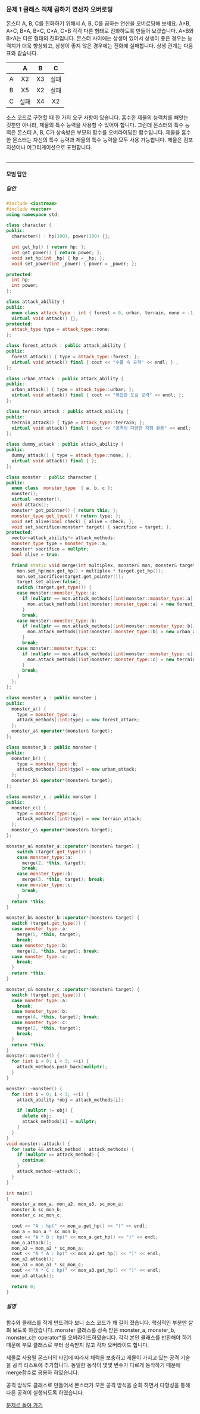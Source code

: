 ### 문제 1 클래스 객체 곱하기 연산자 오버로딩
몬스터 A, B, C를 진화하기 위해서 A, B, C를 곱하는 연산을 오버로딩해 보세요. A×B, A×C, B×A, B×C, C×A, C×B 각각 다른 형태로 진화하도록 만들어 보겠습니다. A×B와 B×A는 다른 형태의 진화입니다. 몬스터 사이에는 상생이 있어서 상생이 좋은 경우는 능력치가 더욱 향상되고, 상생이 좋지 않은 경우에는 진화에 실패합니다. 상생 관계는 다음 표와 같습니다.

||A|B|C|
|:---:|:---:|:---:|:---:|
|A|X2|X3|실패|
|B|X5|X2|실패|
|C|실패|X4|X2|

소스 코드로 구현할 때 한 가지 요구 사항이 있습니다. 흡수한 제물의 능력치를 빼앗는 것뿐만 아니라, 제물의 특수 능력을 사용할 수 있어야 합니다. 그런데 몬스터의 특수 능력은 몬스터 A, B, C가 상속받은 부모의 함수를 오버라이딩한 함수입니다. 제물을 흡수한 몬스터는 자신의 특수 능력과 제물의 특수 능력을 모두 사용 가능합니다. 제물은 컴포지션이나 어그리게이션으로 표현합니다.
<br/><br/>

---

#### 모범 답안
##### 답안
```cpp
#include <iostream>
#include <vector>
using namespace std;

class character {
public:
  character() : hp(100), power(100) {};

  int get_hp() { return hp; };
  int get_power() { return power; };
  void set_hp(int _hp) { hp = _hp; };
  void set_power(int _power) { power = _power; };

protected:
  int hp;
  int power;
};

class attack_ability {
public:
  enum class attack_type : int { forest = 0, urban, terrain, none = -1} ;
  virtual void attack() {};
protected:
  attack_type type = attack_type::none;
};

class forest_attack : public attack_ability {
public:
  forest_attack() { type = attack_type::forest; };
  virtual void attack() final { cout << "수풀 속 공격" << endl; } ;
};

class urban_attack : public attack_ability {
public:
  urban_attack() { type = attack_type::urban; };
  virtual void attack() final { cout << "복잡한 도심 공격" << endl; };
};

class terrain_attack : public attack_ability {
public:
  terrain_attack() { type = attack_type::terrain; };
  virtual void attack() final { cout << "공격의 다양한 지형 활용" << endl; };
};

class dummy_attack : public attack_ability {
public:
  dummy_attack() { type = attack_type::none; };
  virtual void attack() final { };
};

class monster : public character {
public:
  enum class  monster_type  { a, b, c };
  monster();
  virtual ~monster();
  void attack();
  monster* get_pointer() { return this; };
  monster_type get_type() { return type; };
  void set_alive(bool check) { alive = check; };
  void set_sacrifice(monster* target) { sacrifice = target; };
protected:
  vector<attack_ability*> attack_methods;
  monster_type type = monster_type::a;
  monster* sacrifice = nullptr;
  bool alive = true;

  friend static void merge(int multiplex, monster& mon, monster& target) {
    mon.set_hp(mon.get_hp() + multiplex * target.get_hp());
    mon.set_sacrifice(target.get_pointer());
    target.set_alive(false);
    switch (target.get_type()) {
    case monster::monster_type::a:
      if (nullptr == mon.attack_methods[(int)monster::monster_type::a]) {
        mon.attack_methods[(int)monster::monster_type::a] = new forest_attack;
      }
      break;
    case monster::monster_type::b:
      if (nullptr == mon.attack_methods[(int)monster::monster_type::b]) {
        mon.attack_methods[(int)monster::monster_type::b] = new urban_attack;
      }
      break;
    case monster::monster_type::c:
      if (nullptr == mon.attack_methods[(int)monster::monster_type::c]) {
        mon.attack_methods[(int)monster::monster_type::c] = new terrain_attack;
      }
      break;
    }
  };
};

class monster_a : public monster {
public:
  monster_a() {
    type = monster_type::a;
    attack_methods[(int)type] = new forest_attack;
  };
  monster_a& operator*(monster& target);
};

class monster_b : public monster {
public:
  monster_b() {
    type = monster_type::b;
    attack_methods[(int)type] = new urban_attack;
  };
  monster_b& operator*(monster& target);
};

class monster_c : public monster {
public:
  monster_c() {
    type = monster_type::c;
    attack_methods[(int)type] = new terrain_attack;
  };
  monster_c& operator*(monster& target);
};

monster_a& monster_a::operator*(monster& target) {
    switch (target.get_type()) {
    case monster_type::a:
      merge(2, *this, target);
      break;
    case monster_type::b:
      merge(3, *this, target); break;
    case monster_type::c:
      break;
    }
  return *this;
}

monster_b& monster_b::operator*(monster& target) {
  switch (target.get_type()) {
  case monster_type::a:
    merge(5, *this, target);
    break;
  case monster_type::b:
    merge(2, *this, target); break;
  case monster_type::c:
    break;
  }
  return *this;
}

monster_c& monster_c::operator*(monster& target) {
  switch (target.get_type()) {
  case monster_type::a:
    break;
  case monster_type::b:
    merge(4, *this, target); break;
  case monster_type::c:
    merge(2, *this, target);
    break;
  }
  return *this;
}
monster::monster() {
  for (int i = 0; i < 3; ++i) {
    attack_methods.push_back(nullptr);
  }
}

monster::~monster() {
  for (int i = 0; i < 3; ++i) {
    attack_ability *obj = attack_methods[i];

    if (nullptr != obj) {
      delete obj;
      attack_methods[i] = nullptr;
    }
  }
}
void monster::attack() {
  for (auto && attack_method : attack_methods) {
    if (nullptr == attack_method) {
      continue;
    }
    attack_method->attack();
  }
}

int main()
{
  monster_a mon_a, mon_a2, mon_a3, sc_mon_a;
  monster_b sc_mon_b;
  monster_c sc_mon_c;

  cout << "A : hp(" << mon_a.get_hp() << ")" << endl;
  mon_a = mon_a * sc_mon_b;
  cout << "A * B : hp(" << mon_a.get_hp() << ")" << endl;
  mon_a.attack();
  mon_a2 = mon_a2 * sc_mon_a;
  cout << "A * A : hp(" << mon_a2.get_hp() << ")" << endl;
  mon_a2.attack();
  mon_a3 = mon_a3 * sc_mon_c;
  cout << "A * C : hp(" << mon_a3.get_hp() << ")" << endl;
  mon_a3.attack();

  return 0;
}
```
##### 설명
함수와 클래스를 작게 만드려다 보니 소스 코드가 꽤 길어 졌습니다. 핵심적인 부분만 살펴 보도록 하겠습니다. monster 클래스를 상속 받은 monster_a, monster_b, monster_c는 operator*를 오버라이드하였습니다. 각각 본인 클래스를 반환해야 하기 때문에 부모 클래스로 부터 상속받지 않고 각자 오버라이드 합니다.

제물로 사용될 몬스터의 타입에 따라서 체력을 보충하고 제물이 가지고 있는 공격 기술을 공격 리스트에 추가합니다. 동일한 동작이 몇몇 변수가 다르게 동작하기 때문에 merge함수로 공용하 하였습니다. 

공격 방식도 클래스로 만들어서 몬스터가 모든 공격 방식을 순회 하면서 다형성을 통해 다른 공격이 실행되도록 하였습니다.

[문제로 돌아 가기](README.md "문제로 돌아 가기")
